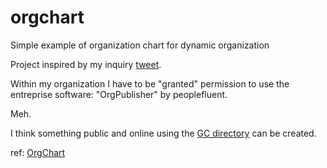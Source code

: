 # orgchart
Simple example of organization chart for dynamic organization 

Project inspired by my inquiry [tweet](https://twitter.com/paulwillgamble/status/1214589845277945858?s=20).

Within my organization I have to be "granted" permission to use the entreprise software: "OrgPublisher" by peoplefluent.

Meh.

I think something public and online using the [GC directory](gcdirectory-gcannuaire.ssc-spc.gc.ca/) can be created.



ref: [OrgChart](https://github.com/dabeng/OrgChart)
